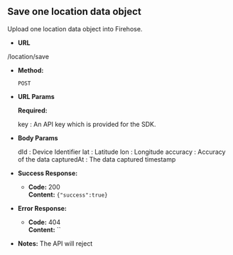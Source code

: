 **Save one location data object**
----
  Upload one location data object into Firehose.

* **URL**

 /location/save

* **Method:**

  `POST`
  
*  **URL Params**

   **Required:**
 
   key : An API key which is provided for the SDK.

* **Body Params**

  dId : Device Identifier
  lat : Latitude
  lon : Longitude
  accuracy : Accuracy of the data
  capturedAt : The data captured timestamp

* **Success Response:**

  * **Code:** 200 <br />
    **Content:** `{"success":true}`
 
* **Error Response:**

  * **Code:** 404 <br />
    **Content:** ``

  <!-- OR

  * **Code:** 401 UNAUTHORIZED <br />
    **Content:** `{ error : "You are unauthorized to make this request." }` -->

* **Notes:**
    The API will reject 